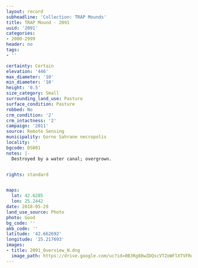 ```yaml
---
layout: record
subheadline: 'Collection: TRAP Mounds'
title: TRAP Mound - 2091
uuid: '2091'
categories:
- 2000-2999
header: no
tags:
- ''

certainty: Certain
elevation: '446'
max_diameter: '10'
min_diameter: '10'
height: '0.5'
size_category: Small
surrounding_land_use: Pasture
surface_condition: Pasture
robbed: No
crm_condition: '2'
crm_intactness: '2'
campaign: '2011'
source: Remote Sensing
municipality: Gorno Sahrane necropolis
locality: ''
bgcode: DS001
notes: |-
  Destroyed by a water canal; overgrown.


rights: standard


maps:
  lat: 42.6285
  lon: 25.2442
date: 2018-05-29
land_use_source: Photo
photo: Good
bg_code: ''
akb_code: ''
latitude: '42.662692'
longitude: '25.217693'
images:
- title: 2091_Overview_N.dng
  image_path: https://drive.google.com/uc?id=0B3Rg88wZDQscVTZoWFlXTVFRcEk
---
```

